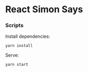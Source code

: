 # React Simon Says

### Scripts
Install dependencies:
```
yarn install
```

Serve:
```
yarn start
```